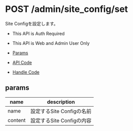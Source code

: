 # POST /admin/site_config/set

Site Configを設定します。

- This API is Auth Required
- This API is Web and Admin User Only

- [Params](#params)
- [API Code](/src/endpoints/admin/site_config/set.js)
- [Handle Code](/src/handlers/web/admin/site_config/set.js)

## params


name|description
---|---
name|設定するSite Configの名前
content|設定するSite Configの内容
